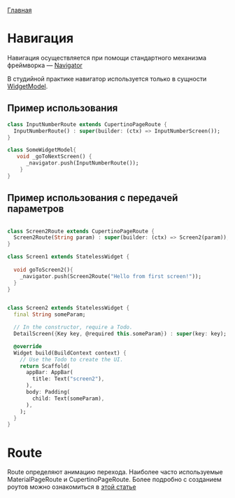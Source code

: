 [Главная](../main.md)

# Навигация

Навигация осуществляется при помощи стандартного механизма фреймворка — [Navigator](https://flutter.dev/docs/cookbook/navigation)

В студийной практике навигатор используется только в сущности [WidgetModel](../ui/widget_model.md).

## Пример использования

```dart
class InputNumberRoute extends CupertinoPageRoute {
  InputNumberRoute() : super(builder: (ctx) => InputNumberScreen());
}

class SomeWidgetModel{
   void _goToNextScreen() {
      _navigator.push(InputNumberRoute());
    }
} 
```

## Пример использования с передачей параметров

```dart

class Screen2Route extends CupertinoPageRoute {
  Screen2Route(String param) : super(builder: (ctx) => Screen2(param));
}

class Screen1 extends StatelessWidget {
  
  void goToScreen2(){
    _navigator.push(Screen2Route("Hello from first screen!"));
  }
}


class Screen2 extends StatelessWidget {
  final String someParam;

  // In the constructor, require a Todo.
  DetailScreen({Key key, @required this.someParam}) : super(key: key);

  @override
  Widget build(BuildContext context) {
    // Use the Todo to create the UI.
    return Scaffold(
      appBar: AppBar(
        title: Text("screen2"),
      ),
      body: Padding(
        child: Text(someParam),
      ),
    );
  }
}
```

# Route

Route определяют анимацию перехода.
Наиболее часто используемые MaterialPageRoute и CupertinoPageRoute.
Более подробно с созданием роутов можно ознакомиться в [этой статье][route_link]


[route_link]:https://medium.com/@agungsurya/create-custom-router-transition-in-flutter-using-pageroutebuilder-73a1a9c4a171